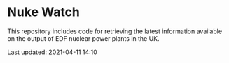 # Nuke Watch

This repository includes code for retrieving the latest information available on the output of EDF nuclear power plants in the UK.

Last updated: 2021-04-11 14:10